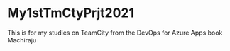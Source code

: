 # My1stTmCtyPrjt2021
This is for my studies on TeamCity from the DevOps for Azure Apps book Machiraju
